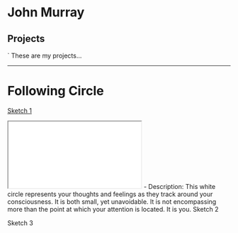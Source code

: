 # John Murray

## Projects
`
These are my projects...

---
# Following Circle

[Sketch 1](./sketch/)

<iframe src="./sketch/"></iframe>
 - Description:
  This white circle represents your thoughts and feelings as they track around your consciousness. It is both small, yet unavoidable. It is not encompassing more than the point at which your attention is located. It is you.
Sketch 2

Sketch 3